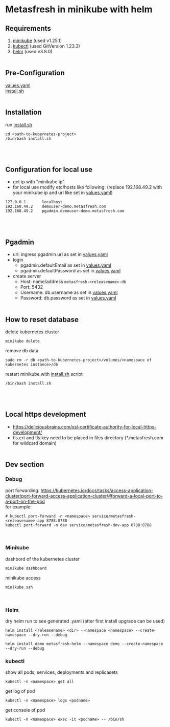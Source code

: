 # Metasfresh in minikube with helm
## Requirements

1. [minikube](https://minikube.sigs.k8s.io/docs/start/#what-youll-need) (used v1.25.1)
2. [kubectl](https://minikube.sigs.k8s.io/docs/handbook/kubectl/) (used GitVersion 1.23.3)
3. [helm](https://helm.sh/docs/intro/install/) (used v3.8.0)
<br><br>

## Pre-Configuration
[values.yaml](./metasfresh-helm/values.yaml)  
[install.sh](install.sh)
<br><br>

## Installation
run [install.sh](install.sh)
```
cd <path-to-kubernetes-project>
/bin/bash install.sh
```
<br><br>

## Configuration for local use
- get ip with "minikube ip"  
- for local use modify etc/hosts like following: (replace 192.168.49.2 with your minikube ip and url like set in [values.yaml](./metasfresh-helm/values.yaml))
```
127.0.0.1       localhost  
192.168.49.2    demouser-demo.metasfresh.com  
192.168.49.2    pgadmin.demouser-demo.metasfresh.com  
```
<br><br>

## Pgadmin
- url: ingress.pgadmin.url as set in [values.yaml](./metasfresh-helm/values.yaml)
- login 
    - pgadmin.defaultEmail as set in [values.yaml](./metasfresh-helm/values.yaml)
    - pgadmin.defaultPassword as set in [values.yaml](./metasfresh-helm/values.yaml)
- create server
    - Host: name/address ```metasfresh-<releasename>-db```
    - Port: 5432
    - Username: db.username as set in [values.yaml](./metasfresh-helm/values.yaml)
    - Password: db.password as set in [values.yaml](./metasfresh-helm/values.yaml)
<br><br>

## How to reset database
delete kubernetes cluster
```
minikube delete
```
remove db data
```
sudo rm -r db <path-to-kubernetes-project>/volumes/<namespace of kubernetes instance>/db
```
restart minikube with [install.sh](install.sh) script
```
/bin/bash install.sh
```
<br><br>

## Local https development
- https://deliciousbrains.com/ssl-certificate-authority-for-local-https-development/
- tls.crt and tls.key need to be placed in files directory (*.metasfresh.com for wildcard domain)
<br><br>

## Dev section
### Debug
port forwarding: https://kubernetes.io/docs/tasks/access-application-cluster/port-forward-access-application-cluster/#forward-a-local-port-to-a-port-on-the-pod  
for example:
```
# kubectl port-forward -n <namespace> service/metasfresh-<releasename>-app 8788:8788
kubectl port-forward -n dev service/metasfresh-dev-app 8788:8788
```
<br>

### Minikube
dashbord of the kubernetes cluster
```
minikube dashboard
```
minikube access
```
minikube ssh
```  
<br>

### Helm
dry helm run to see generated .yaml (after first install upgrade can be used)
```
helm install <releasename> <dir> --namespace <namespace> --create-namespace --dry-run --debug

helm install demo metasfresh-helm --namespace demo --create-namespace --dry-run --debug
```  

### kubectl
show all pods, services, deployments and replicasets
```
kubectl -n <namespace> get all
``` 
get log of pod
```
kubectl -n <namespace> logs <podname>
``` 
get console of pod
```
kubectl -n <namespace> exec -it <podname> -- /bin/sh
``` 
